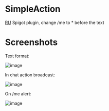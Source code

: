 # SimpleAction
[RU](https://github.com/ikeldi/SimpleAction/blob/master/README_RU.md)
Spigot plugin, change /me to * before the text
# Screenshots

Text format:

![image](https://i.imgur.com/DC0uYhq.png)

In chat action broadcast:

![image](https://i.imgur.com/iyn6giH.png)

On /me alert:

![image](https://i.imgur.com/k4tlwkg.png)
